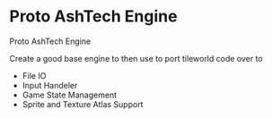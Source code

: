 # Proto AshTech Engine
Proto AshTech Engine 

Create a good base engine to then use to port tileworld code over to

* File IO
* Input Handeler
* Game State Management
* Sprite and Texture Atlas Support
